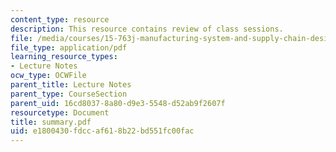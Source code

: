 ```yaml
---
content_type: resource
description: This resource contains review of class sessions.
file: /media/courses/15-763j-manufacturing-system-and-supply-chain-design-spring-2005/e1800430fdccaf618b22bd551fc00fac_summary.pdf
file_type: application/pdf
learning_resource_types:
- Lecture Notes
ocw_type: OCWFile
parent_title: Lecture Notes
parent_type: CourseSection
parent_uid: 16cd8037-8a80-d9e3-5548-d52ab9f2607f
resourcetype: Document
title: summary.pdf
uid: e1800430-fdcc-af61-8b22-bd551fc00fac
---
```

